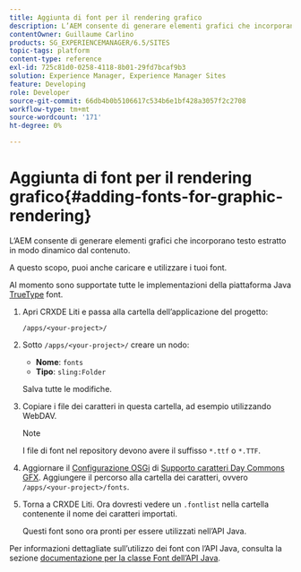 ```yaml
---
title: Aggiunta di font per il rendering grafico
description: L’AEM consente di generare elementi grafici che incorporano testo estratto in modo dinamico dal contenuto
contentOwner: Guillaume Carlino
products: SG_EXPERIENCEMANAGER/6.5/SITES
topic-tags: platform
content-type: reference
exl-id: 725c81d0-0258-4118-8b01-29fd7bcaf9b3
solution: Experience Manager, Experience Manager Sites
feature: Developing
role: Developer
source-git-commit: 66db4b0b5106617c534b6e1bf428a3057f2c2708
workflow-type: tm+mt
source-wordcount: '171'
ht-degree: 0%

---
```


# Aggiunta di font per il rendering grafico{#adding-fonts-for-graphic-rendering}

L’AEM consente di generare elementi grafici che incorporano testo estratto in modo dinamico dal contenuto.

A questo scopo, puoi anche caricare e utilizzare i tuoi font.

Al momento sono supportate tutte le implementazioni della piattaforma Java [TrueType](https://en.wikipedia.org/wiki/Truetype) font.

1. Apri CRXDE Liti e passa alla cartella dell’applicazione del progetto:

   `/apps/<your-project>/`

1. Sotto `/apps/<your-project>/` creare un nodo:

   * **Nome**: `fonts`
   * **Tipo**: `sling:Folder`

   Salva tutte le modifiche.

1. Copiare i file dei caratteri in questa cartella, ad esempio utilizzando WebDAV.

   >[!NOTE]
   >
   >I file di font nel repository devono avere il suffisso `*.ttf` o `*.TTF`.

1. Aggiornare il [Configurazione OSGi](/help/sites-deploying/configuring-osgi.md) di [Supporto caratteri Day Commons GFX](/help/sites-deploying/osgi-configuration-settings.md). Aggiungere il percorso alla cartella dei caratteri, ovvero `/apps/<your-project>/fonts`.

1. Torna a CRXDE Liti. Ora dovresti vedere un `.fontlist` nella cartella contenente il nome dei caratteri importati.

   Questi font sono ora pronti per essere utilizzati nell’API Java.

Per informazioni dettagliate sull’utilizzo dei font con l’API Java, consulta la sezione [documentazione per la classe Font dell’API Java](https://download.oracle.com/javase/6/docs/api/java/awt/Font.html).
